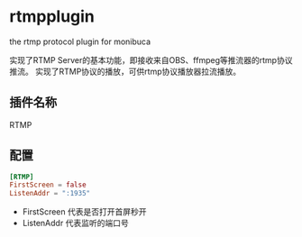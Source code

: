 # rtmpplugin
the rtmp protocol plugin for monibuca

实现了RTMP Server的基本功能，即接收来自OBS、ffmpeg等推流器的rtmp协议推流。
实现了RTMP协议的播放，可供rtmp协议播放器拉流播放。

## 插件名称

RTMP

## 配置

```toml
[RTMP]
FirstScreen = false
ListenAddr = ":1935"
```

- FirstScreen 代表是否打开首屏秒开
- ListenAddr 代表监听的端口号